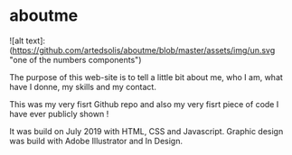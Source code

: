 # aboutme

![alt text]:(https://github.com/artedsolis/aboutme/blob/master/assets/img/un.svg "one of the numbers components")

The purpose of this web-site is to tell a little bit about me, who I am, what have I donne, my skills and my contact. 

This was my very fisrt Github repo and also my very fisrt piece of code I have ever publicly shown  ! 

It was build on July 2019 with HTML, CSS and Javascript. Graphic design was build with Adobe Illustrator and In Design. 

